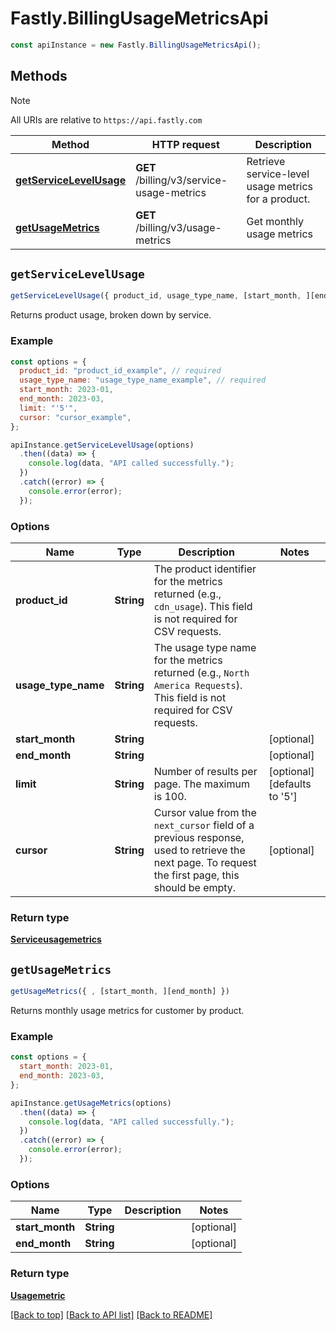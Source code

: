 # Fastly.BillingUsageMetricsApi

```javascript
const apiInstance = new Fastly.BillingUsageMetricsApi();
```
## Methods

> [!NOTE]
> All URIs are relative to `https://api.fastly.com`

Method | HTTP request | Description
------ | ------------ | -----------
[**getServiceLevelUsage**](BillingUsageMetricsApi.md#getServiceLevelUsage) | **GET** /billing/v3/service-usage-metrics | Retrieve service-level usage metrics for a product.
[**getUsageMetrics**](BillingUsageMetricsApi.md#getUsageMetrics) | **GET** /billing/v3/usage-metrics | Get monthly usage metrics


## `getServiceLevelUsage`

```javascript
getServiceLevelUsage({ product_id, usage_type_name, [start_month, ][end_month, ][limit, ][cursor] })
```

Returns product usage, broken down by service.

### Example

```javascript
const options = {
  product_id: "product_id_example", // required
  usage_type_name: "usage_type_name_example", // required
  start_month: 2023-01,
  end_month: 2023-03,
  limit: "'5'",
  cursor: "cursor_example",
};

apiInstance.getServiceLevelUsage(options)
  .then((data) => {
    console.log(data, "API called successfully.");
  })
  .catch((error) => {
    console.error(error);
  });
```

### Options

Name | Type | Description  | Notes
------------- | ------------- | ------------- | -------------
**product_id** | **String** | The product identifier for the metrics returned (e.g., `cdn_usage`). This field is not required for CSV requests. |
**usage_type_name** | **String** | The usage type name for the metrics returned (e.g., `North America Requests`). This field is not required for CSV requests. |
**start_month** | **String** |  | [optional]
**end_month** | **String** |  | [optional]
**limit** | **String** | Number of results per page. The maximum is 100. | [optional] [defaults to '5']
**cursor** | **String** | Cursor value from the `next_cursor` field of a previous response, used to retrieve the next page. To request the first page, this should be empty. | [optional]

### Return type

[**Serviceusagemetrics**](Serviceusagemetrics.md)


## `getUsageMetrics`

```javascript
getUsageMetrics({ , [start_month, ][end_month] })
```

Returns monthly usage metrics for customer by product.

### Example

```javascript
const options = {
  start_month: 2023-01,
  end_month: 2023-03,
};

apiInstance.getUsageMetrics(options)
  .then((data) => {
    console.log(data, "API called successfully.");
  })
  .catch((error) => {
    console.error(error);
  });
```

### Options

Name | Type | Description  | Notes
------------- | ------------- | ------------- | -------------
**start_month** | **String** |  | [optional]
**end_month** | **String** |  | [optional]

### Return type

[**Usagemetric**](Usagemetric.md)


[[Back to top]](#) [[Back to API list]](../../README.md#endpoints)
[[Back to README]](../../README.md)
